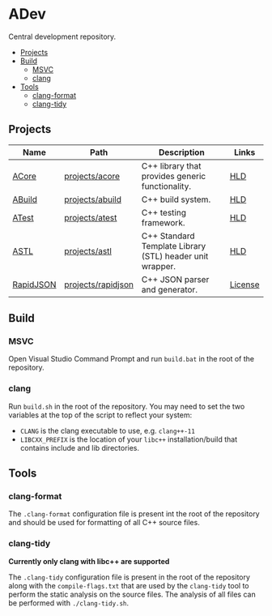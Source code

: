 # ADev

Central development repository.

-   [Projects](#projects)
-   [Build](#build)
    -   [MSVC](#msvc)
    -   [clang](#clang)
-   [Tools](#tools)
    -   [clang-format](#clang-format)
    -   [clang-tidy](#clang-tidy)

## Projects

| Name                                      | Path                                     | Description                                              | Links                                       |
| ----------------------------------------- | ---------------------------------------- | -------------------------------------------------------- | ------------------------------------------- |
| [ACore](projects/acore/README.md)         | [projects/acore](projects/acore)         | C++ library that provides generic functionality.         | [HLD](projects/acore/high_level_design.md)  |
| [ABuild](projects/abuild/README.md)       | [projects/abuild](projects/abuild)       | C++ build system.                                        | [HLD](projects/abuild/high_level_design.md) |
| [ATest](projects/atest/README.md)         | [projects/atest](projects/atest)         | C++ testing framework.                                   | [HLD](projects/atest/high_level_design.md)  |
| [ASTL](projects/astl/README.md)           | [projects/astl](projects/astl)           | C++ Standard Template Library (STL) header unit wrapper. | [HLD](projects/astl/high_level_design.md)   |
| [RapidJSON](projects/rapidjson/README.md) | [projects/rapidjson](projects/rapidjson) | C++ JSON parser and generator.                           | [License](projects/rapidjson/license)       |

## Build

### MSVC

Open Visual Studio Command Prompt and run `build.bat` in the root of the repository.

### clang

Run `build.sh` in the root of the repository. You may need to set the two variables at the top of the script to reflect your system:

-   `CLANG` is the clang executable to use, e.g. `clang++-11`
-   `LIBCXX_PREFIX` is the location of your `libc++` installation/build that contains include and lib directories.

## Tools

### clang-format

The `.clang-format` configuration file is present int the root of the repository and should be used for formatting of all C++ source files.

### clang-tidy

**Currently only clang with libc++ are supported**

The `.clang-tidy` configuration file is present in the root of the repository along with the `compile-flags.txt` that are used by the `clang-tidy` tool to perform the static analysis on the source files. The analysis of all files can be performed with `./clang-tidy.sh`.
